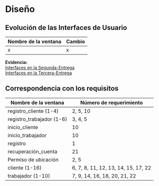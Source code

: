 
<h1>Diseño</h1>


## Evolución de las Interfaces de Usuario

| Nombre de la ventana | Cambio |
|--|--|
| x | x |

**Evidencia:** 
<br><a href="https://www.figma.com/file/dKpr0w4UBgbIhd1HJx5kLn/Bosquejos-de-interfaces-(WorkFlash)?type=design&node-id=54702%3A25212&mode=design&t=HFZIp5n8WLzdbYrO-1">Interfaces en la Segunda-Entrega</a>
<br><a href="https://www.figma.com/file/WxkTPx8zGQiWg8UpDYWTxF/Dise%C3%B1o-modificado-(WorkFlash)?type=design&node-id=54702%3A25212&mode=design&t=xLKaaMpvV5pZPDRM-1">Interfaces en la Tercera-Entrega</a>

## Correspondencia con los requisitos 
| Nombre de la ventana | Número de requerimiento |
|--|--|
| registro_cliente (1-4) | 2, 5, 10 |
| registro_trabajador (1-6) | 3, 4, 5  |
| inicio_cliente | 10 |
| inicio_trabajador | 10 |
| registro | 1 |
| recuperación_cuenta | 21 |
| Permiso de ubicación | 2, 5 |
| cliente (1-16) | 6, 7, 8, 11, 12, 13, 14, 15, 17, 22 |
| trabajador (1-10)| 7, 9, 14, 16, 18, 20, 21, 22 |


<!--stackedit_data:
eyJoaXN0b3J5IjpbMTIyODQ1ODEyNyw1OTEwMDUyNiwtMTY5Nz
U0NDU0MiwtMTQ1MTQ2NDI4MiwtMjE4NjExODE0LDIwMDcwMDk2
MjZdfQ==
-->